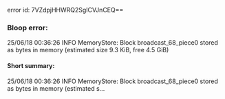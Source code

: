 error id: 7VZdpjHHWRQ2SgICVJnCEQ==
### Bloop error:

25/06/18 00:36:26 INFO MemoryStore: Block broadcast_68_piece0 stored as bytes in memory (estimated size 9.3 KiB, free 4.5 GiB)
#### Short summary: 

25/06/18 00:36:26 INFO MemoryStore: Block broadcast_68_piece0 stored as bytes in memory (estimated s...